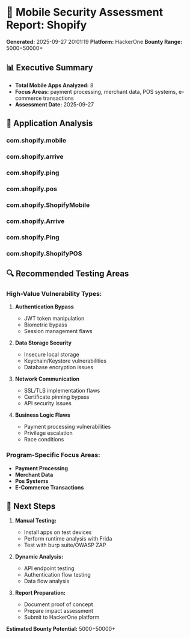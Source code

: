 # 📱 Mobile Security Assessment Report: Shopify

**Generated:** 2025-09-27 20:01:19
**Platform:** HackerOne
**Bounty Range:** $5000-$50000+

## 📊 Executive Summary

- **Total Mobile Apps Analyzed:** 8
- **Focus Areas:** payment processing, merchant data, POS systems, e-commerce transactions
- **Assessment Date:** 2025-09-27

## 🎯 Application Analysis

### com.shopify.mobile

### com.shopify.arrive

### com.shopify.ping

### com.shopify.pos

### com.shopify.ShopifyMobile

### com.shopify.Arrive

### com.shopify.Ping

### com.shopify.ShopifyPOS

## 🔍 Recommended Testing Areas

### High-Value Vulnerability Types:
1. **Authentication Bypass**
   - JWT token manipulation
   - Biometric bypass
   - Session management flaws

2. **Data Storage Security**
   - Insecure local storage
   - Keychain/Keystore vulnerabilities
   - Database encryption issues

3. **Network Communication**
   - SSL/TLS implementation flaws
   - Certificate pinning bypass
   - API security issues

4. **Business Logic Flaws**
   - Payment processing vulnerabilities
   - Privilege escalation
   - Race conditions

### Program-Specific Focus Areas:
- **Payment Processing**
- **Merchant Data**
- **Pos Systems**
- **E-Commerce Transactions**

## 🚀 Next Steps

1. **Manual Testing:**
   - Install apps on test devices
   - Perform runtime analysis with Frida
   - Test with burp suite/OWASP ZAP

2. **Dynamic Analysis:**
   - API endpoint testing
   - Authentication flow testing
   - Data flow analysis

3. **Report Preparation:**
   - Document proof of concept
   - Prepare impact assessment
   - Submit to HackerOne platform

**Estimated Bounty Potential:** $5000-$50000+
